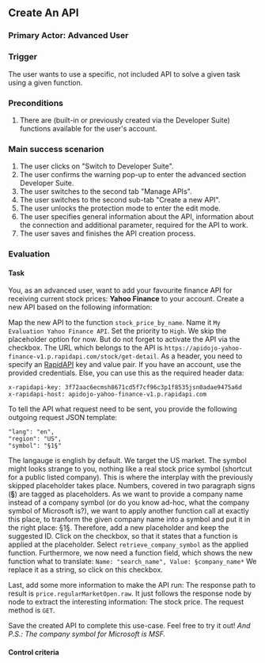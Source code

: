 ## Create An API
### Primary Actor: Advanced User
### Trigger
The user wants to use a specific, not included API to solve a given task using a given function.
### Preconditions
1. There are (built-in or previously created via the Developer Suite) functions available for the user's account.

### Main success scenarion
1. The user clicks on "Switch to Developer Suite".
2. The user confirms the warning pop-up to enter the advanced section Developer Suite.
3. The user switches to the second tab "Manage APIs".
4. The user switches to the second sub-tab "Create a new API".
5. The user unlocks the protection mode to enter the edit mode.
6. The user specifies general information about the API, information about the connection and additional parameter, required for the API to work.
7. The user saves and finishes the API creation process.

### Evaluation
#### Task
You, as an advanced user, want to add your favourite finance API for receiving current stock prices: **Yahoo Finance** to your account.
Create a new API based on the following information:

Map the new API to the function `stock_price_by_name`. Name it `My Evaluation Yahoo Finance API`. Set the priority to `High`. We skip the placeholder option for now. But do not forget to activate the API via the checkbox. The URL which belongs to the API is `https://apidojo-yahoo-finance-v1.p.rapidapi.com/stock/get-detail`. As a header, you need to specify an [RapidAPI](https://rapidapi.com/) key and value pair. If you have an account, use the provided credentials. Else, you can use this as the required header data:
```
x-rapidapi-key: 3f72aac6ecmsh8671cd5f7cf96c3p1f8535jsn0adae9475a6d
x-rapidapi-host: apidojo-yahoo-finance-v1.p.rapidapi.com
```
To tell the API what request need to be sent, you provide the following outgoing request JSON template:
```
"lang": "en",
"region": "US",
"symbol": "§1§"
```
The langauge is english by default. We target the US market. The symbol might looks strange to you, nothing like a real stock price symbol (shortcut for a public listed company). This is where the interplay with the previously skipped placeholder takes place. Numbers, covered in two paragraph signs (**§**) are tagged as placeholders. As we want to provide a company name instead of a company symbol (or do you know ad-hoc, what the company symbol of Microsoft is?), we want to apply another function call at exactly this place, to tranform the given company name into a symbol and put it in the right place: §1§.
Therefore, add a new placeholder and keep the suggested ID. Click on the checkbox, so that it states that a function is applied at the placeholder. Select `retrieve_company_symbol` as the applied function. Furthermore, we now need a function field, which shows the new function what to translate:
`Name: "search_name", Value: §company_name*`
We replace it as a string, so click on this checkbox.

Last, add some more information to make the API run: The response path to result is `price.regularMarketOpen.raw`. It just follows the response node by node to extract the interesting information: The stock price.
The request method is `GET`.

Save the created API to complete this use-case. Feel free to try it out!
*And P.S.: The company symbol for Microsoft is MSF.*

#### Control criteria

